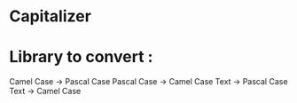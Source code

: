 # Capitalizer

# Library to convert :

Camel Case -> Pascal Case
Pascal Case -> Camel Case
Text -> Pascal Case
Text -> Camel Case

